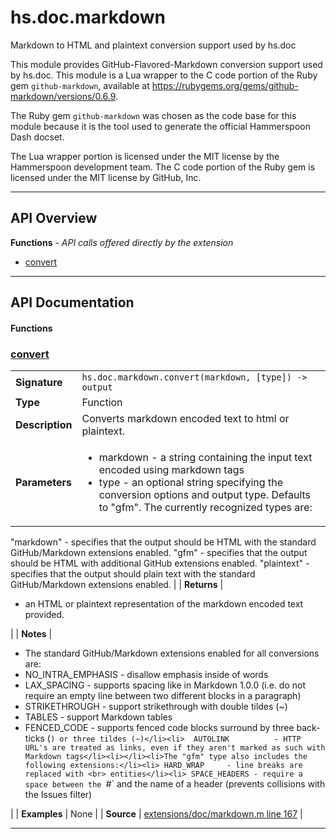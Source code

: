 # hs.doc.markdown

Markdown to HTML and plaintext conversion support used by hs.doc

This module provides GitHub-Flavored-Markdown conversion support used by hs.doc.  This module is a Lua wrapper to the C code portion of the Ruby gem `github-markdown`, available at https://rubygems.org/gems/github-markdown/versions/0.6.9.

The Ruby gem `github-markdown` was chosen as the code base for this module because it is the tool used to generate the official Hammerspoon Dash docset.

The Lua wrapper portion is licensed under the MIT license by the Hammerspoon development team.  The C code portion of the Ruby gem is licensed under the MIT license by GitHub, Inc.

---

## API Overview
**Functions** - _API calls offered directly by the extension_
 * [convert](#convert)


---

## API Documentation

#### Functions


### [convert](#convert)

|                                             |                                                                                     |
| --------------------------------------------|-------------------------------------------------------------------------------------|
| **Signature**                               | `hs.doc.markdown.convert(markdown, [type]) -> output`                                                                    |
| **Type**                                    | Function                                                                     |
| **Description**                             | Converts markdown encoded text to html or plaintext.                                                                     |
| **Parameters**                              | <ul><li>markdown - a string containing the input text encoded using markdown tags</li><li>type     - an optional string specifying the conversion options and output type.  Defaults to "gfm".  The currently recognized types are:
  "markdown"  - specifies that the output should be HTML with the standard GitHub/Markdown extensions enabled.
  "gfm"       - specifies that the output should be HTML with additional GitHub extensions enabled.
  "plaintext" - specifies that the output should plain text with the standard GitHub/Markdown extensions enabled.</li></ul> |
| **Returns**                                 | <ul><li>an HTML or plaintext representation of the markdown encoded text provided.</li></ul>          |
| **Notes**                                   | <ul><li>The standard GitHub/Markdown extensions enabled for all conversions are:</li><li>  NO_INTRA_EMPHASIS -  disallow emphasis inside of words</li><li>  LAX_SPACING       - supports spacing like in Markdown 1.0.0 (i.e. do not require an empty line between two different blocks in a paragraph)</li><li>  STRIKETHROUGH     - support strikethrough with double tildes (~)</li><li>  TABLES            - support Markdown tables</li><li>  FENCED_CODE       - supports fenced code blocks surround by three back-ticks (`) or three tildes (~)</li><li>  AUTOLINK          - HTTP URL's are treated as links, even if they aren't marked as such with Markdown tags</li><li></li><li>The "gfm" type also includes the following extensions:</li><li> HARD_WRAP     - line breaks are replaced with <br> entities</li><li> SPACE_HEADERS - require a space between the `#` and the name of a header (prevents collisions with the Issues filter)</li></ul> |
| **Examples**                                | None |
| **Source**                                  | [extensions/doc/markdown.m line 167](https://github.com/CommandPost/CommandPost-App/blob/master/extensions/doc/markdown.m#L167) |

---


